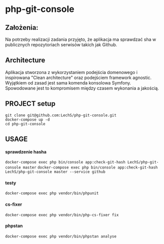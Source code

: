 # php-git-console

## Założenia:
Na potrzeby realizacji zadania przyjęto, że aplikacja ma sprawdzać sha w publicznych repozytoriach serwisów takich jak Github.

## Architecture
Aplikacja stworzona z wykorzystaniem podejścia domenowego i inspirowana "Clean architecture" 
oraz podejściem framework agnostic.
Wyjątkiem od zasad jest sama komenda konsolowa Symfony. Spowodowane jest to kompromisem między czasem wykonania a jakością. 

## PROJECT setup
```
git clone git@github.com:LechS/php-git-console.git
docker-compose up -d
cd php-git-console
```

## USAGE

#### sprawdzenie hasha
``docker-compose exec php bin/console app:check-git-hash LechS/php-git-console master``
``docker-compose exec php bin/console app:check-git-hash LechS/php-git-console master --service github``

#### testy
``docker-compose exec php vendor/bin/phpunit``

#### cs-fixer
``docker-compose exec php vendor/bin/php-cs-fixer fix``

#### phpstan
``docker-compose exec php vendor/bin/phpstan analyse``